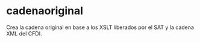 # cadenaoriginal
Crea la cadena original en base a los XSLT liberados por el SAT y la cadena XML del CFDI.
